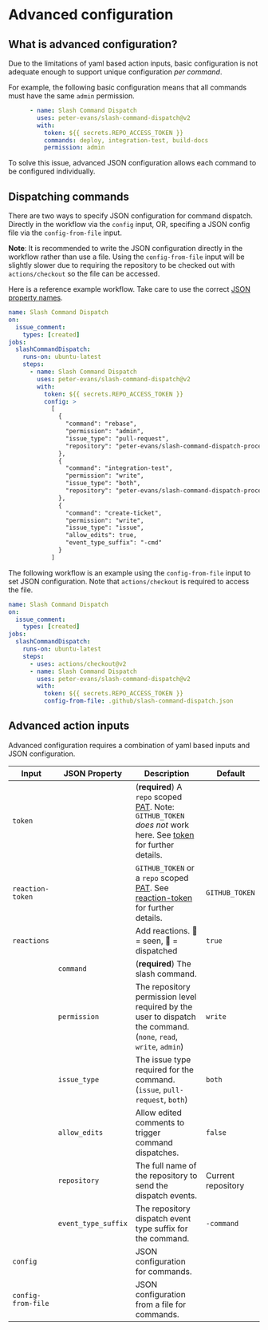# Advanced configuration

## What is advanced configuration?

Due to the limitations of yaml based action inputs, basic configuration is not adequate enough to support unique configuration *per command*.

For example, the following basic configuration means that all commands must have the same `admin` permission.

```yml
      - name: Slash Command Dispatch
        uses: peter-evans/slash-command-dispatch@v2
        with:
          token: ${{ secrets.REPO_ACCESS_TOKEN }}
          commands: deploy, integration-test, build-docs
          permission: admin
```

To solve this issue, advanced JSON configuration allows each command to be configured individually.

## Dispatching commands

There are two ways to specify JSON configuration for command dispatch. Directly in the workflow via the `config` input, OR, specifing a JSON config file via the `config-from-file` input.

**Note**: It is recommended to write the JSON configuration directly in the workflow rather than use a file. Using the `config-from-file` input will be slightly slower due to requiring the repository to be checked out with `actions/checkout` so the file can be accessed.

Here is a reference example workflow. Take care to use the correct [JSON property names](#advanced-action-inputs).

```yml
name: Slash Command Dispatch
on:
  issue_comment:
    types: [created]
jobs:
  slashCommandDispatch:
    runs-on: ubuntu-latest
    steps:
      - name: Slash Command Dispatch
        uses: peter-evans/slash-command-dispatch@v2
        with:
          token: ${{ secrets.REPO_ACCESS_TOKEN }}
          config: >
            [
              {
                "command": "rebase",
                "permission": "admin",
                "issue_type": "pull-request",
                "repository": "peter-evans/slash-command-dispatch-processor"
              },
              {
                "command": "integration-test",
                "permission": "write",
                "issue_type": "both",
                "repository": "peter-evans/slash-command-dispatch-processor"
              },
              {
                "command": "create-ticket",
                "permission": "write",
                "issue_type": "issue",
                "allow_edits": true,
                "event_type_suffix": "-cmd"
              }
            ]
```

The following workflow is an example using the `config-from-file` input to set JSON configuration.
Note that `actions/checkout` is required to access the file.

```yml
name: Slash Command Dispatch
on:
  issue_comment:
    types: [created]
jobs:
  slashCommandDispatch:
    runs-on: ubuntu-latest
    steps:
      - uses: actions/checkout@v2
      - name: Slash Command Dispatch
        uses: peter-evans/slash-command-dispatch@v2
        with:
          token: ${{ secrets.REPO_ACCESS_TOKEN }}
          config-from-file: .github/slash-command-dispatch.json
```

## Advanced action inputs

Advanced configuration requires a combination of yaml based inputs and JSON configuration.

| Input | JSON Property | Description | Default |
| --- | --- | --- | --- |
| `token` | | (**required**) A `repo` scoped [PAT](https://help.github.com/en/github/authenticating-to-github/creating-a-personal-access-token-for-the-command-line). Note: `GITHUB_TOKEN` *does not* work here. See [token](https://github.com/peter-evans/slash-command-dispatch#token) for further details. | |
| `reaction-token` | | `GITHUB_TOKEN` or a `repo` scoped [PAT](https://help.github.com/en/github/authenticating-to-github/creating-a-personal-access-token-for-the-command-line). See [reaction-token](https://github.com/peter-evans/slash-command-dispatch#reaction-token) for further details. | `GITHUB_TOKEN` |
| `reactions` | | Add reactions. :eyes: = seen, :rocket: = dispatched | `true` |
| | `command` | (**required**) The slash command. | |
| | `permission` | The repository permission level required by the user to dispatch the command. (`none`, `read`, `write`, `admin`) | `write` |
| | `issue_type` | The issue type required for the command. (`issue`, `pull-request`, `both`) | `both` |
| | `allow_edits` | Allow edited comments to trigger command dispatches. | `false` |
| | `repository` | The full name of the repository to send the dispatch events. | Current repository |
| | `event_type_suffix` | The repository dispatch event type suffix for the command. | `-command` |
| `config` | | JSON configuration for commands. | |
| `config-from-file` | | JSON configuration from a file for commands. | |
